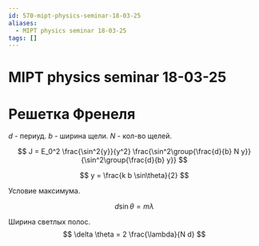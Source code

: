 ```yaml
---
id: 570-mipt-physics-seminar-18-03-25
aliases:
  - MIPT physics seminar 18-03-25
tags: []
---
```


# MIPT physics seminar 18-03-25

# Решетка Френеля
$d$ - периуд.
$b$ - ширина щели.
$N$ - кол-во щелей.

$$
J = E_0^2 \frac{\sin^2{y}}{y^2} \frac{\sin^2\group{\frac{d}{b} N y}}{\sin^2\group{\frac{d}{b} y}}
$$

$$
y = \frac{k b \sin\theta}{2}
$$

Условие максимума.

$$
d \sin\theta = m \lambda
$$

Ширина светлых полос.
$$
\delta \theta = 2 \frac{\lambda}{N d}
$$
